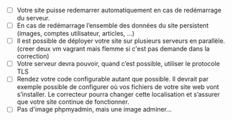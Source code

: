 - [ ] Votre site puisse redemarrer automatiquement en cas de redémarrage du serveur.
- [ ] En cas de redémarrage l’ensemble des données du site persistent (images, comptes
utilisateur, articles, ...)
- [ ] Il est possible de déployer votre site sur plusieurs serveurs en parallèle. (creer deux vm vagrant mais flemme si c'est pas demande dans la correction)
- [ ] Votre serveur devra pouvoir, quand c’est possible, utiliser le protocole TLS
- [ ] Rendez votre code configurable autant que possible. Il devrait par exemple possible
de configurer où vos fichiers de votre site web vont s’installer. Le correcteur pourra
changer cette localisation et s’assurer que votre site continue de fonctionner.
- [ ] Pas d'image phpmyadmin, mais une image adminer...
